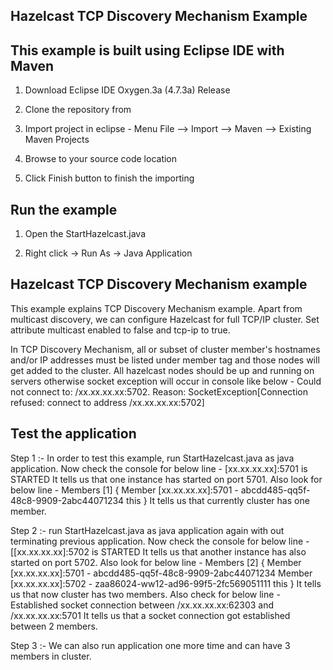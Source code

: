 ## Hazelcast TCP Discovery Mechanism Example

## This example is built using Eclipse IDE with Maven

1. Download Eclipse IDE Oxygen.3a (4.7.3a) Release
 
2. Clone the repository from 

3. Import project in eclipse - Menu File –> Import –> Maven –> Existing Maven Projects

4. Browse to your source code location

5. Click Finish button to finish the importing

## Run the example

1. Open the StartHazelcast.java 

2. Right click -> Run As -> Java Application

## Hazelcast TCP Discovery Mechanism example
This example explains TCP Discovery Mechanism example. Apart from multicast discovery, we can configure Hazelcast for full TCP/IP cluster. Set attribute multicast enabled to false and tcp-ip to true.

<multicast enabled="false">

<tcp-ip enabled="true">

In TCP Discovery Mechanism, all or subset of cluster member's hostnames and/or IP addresses must be listed under member tag and those nodes will get added to the cluster. All hazelcast nodes should be up and running on servers otherwise socket exception will occur in console like below -
Could not connect to: /xx.xx.xx.xx:5702. Reason: SocketException[Connection refused: connect to address /xx.xx.xx.xx:5702]


## Test the application
Step 1 :- In order to test this example, run StartHazelcast.java as java application. Now check the console for below line -
[xx.xx.xx.xx]:5701 is STARTED
It tells us that one instance has started on port 5701. Also look for below line -
Members [1] {
	Member [xx.xx.xx.xx]:5701 - abcdd485-qq5f-48c8-9909-2abc44071234 this
}
It tells us that currently cluster has one member. 

Step 2 :- run StartHazelcast.java as java application again with out terminating previous application. Now check the console for below line -
[[xx.xx.xx.xx]:5702 is STARTED
It tells us that another instance has also started on port 5702. Also look for below line -
Members [2] {
	Member [xx.xx.xx.xx]:5701 - abcdd485-qq5f-48c8-9909-2abc44071234
	Member [xx.xx.xx.xx]:5702 - zaa86024-ww12-ad96-99f5-2fc569051111 this
}
It tells us that now cluster has two members. Also check for below line -
Established socket connection between /xx.xx.xx.xx:62303 and /xx.xx.xx.xx:5701
It tells us that a socket connection got established between 2 members.

Step 3 :- We can also run application one more time and can have 3 members in cluster.
